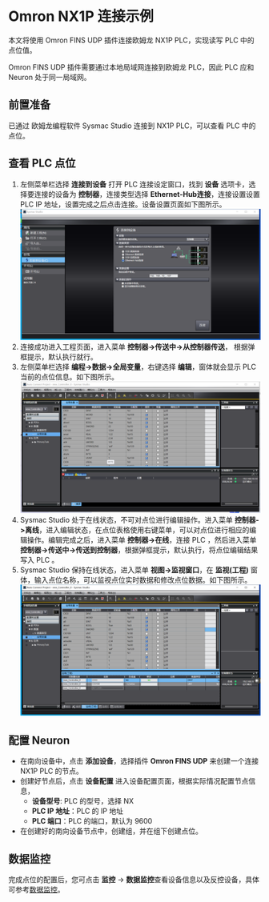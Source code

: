 # Omron NX1P 连接示例

本文将使用 Omron FINS UDP 插件连接欧姆龙 NX1P PLC，实现读写 PLC 中的点位值。

Omron FINS UDP 插件需要通过本地局域网连接到欧姆龙 PLC，因此 PLC 应和 Neuron 处于同一局域网。

## 前置准备

已通过 欧姆龙编程软件 Sysmac Studio 连接到 NX1P PLC，可以查看 PLC 中的点位。

## 查看 PLC 点位

1. 左侧菜单栏选择 **连接到设备** 打开 PLC 连接设定窗口，找到 **设备** 选项卡，选择要连接的设备为 **控制器**，连接类型选择 **Ethernet-Hub连接**，连接设置设置 PLC IP 地址，设置完成之后点击连接。设备设置页面如下图所示。
  ![nx1p-setting-zh](./assets/nx1p-setting-zh.png)
2. 连接成功进入工程页面，进入菜单 **控制器->传送中->从控制器传送**， 根据弹框提示，默认执行就行。
3. 左侧菜单栏选择 **编程->数据->全局变量**，右键选择 **编辑**，窗体就会显示 PLC 当前的点位信息。如下图所示。
  ![n1xp_area](./assets/nx1p-tags-zh.png)
4. Sysmac Studio 处于在线状态，不可对点位进行编辑操作。进入菜单 **控制器->离线**，进入编辑状态，在点位表格使用右键菜单，可以对点位进行相应的编辑操作。编辑完成之后，进入菜单 **控制器->在线**，连接 PLC ，然后进入菜单 **控制器->传送中->传送到控制器**，根据弹框提示，默认执行，将点位编辑结果写入 PLC 。
5. Sysmac Studio 保持在线状态，进入菜单 **视图->监视窗口**，在 **监视(工程)** 窗体，输入点位名称，可以监视点位实时数据和修改点位数据。如下图所示。
  ![n1xp_watch](./assets/nx1p-watch-zh.png)

## 配置 Neuron
* 在南向设备中，点击 **添加设备**，选择插件 **Omron FINS UDP** 来创建一个连接 NX1P PLC 的节点。
* 创建好节点后，点击 **设备配置** 进入设备配置页面，根据实际情况配置节点信息，
	* **设备型号**: PLC 的型号，选择 NX
	* **PLC IP 地址**：PLC 的 IP 地址
	* **PLC 端口**：PLC 的端口，默认为 9600
* 在创建好的南向设备节点中，创建组，并在组下创建点位。

## 数据监控

完成点位的配置后，您可点击 **监控** -> **数据监控**查看设备信息以及反控设备，具体可参考[数据监控](../../../../../usage/monitoring.md)。